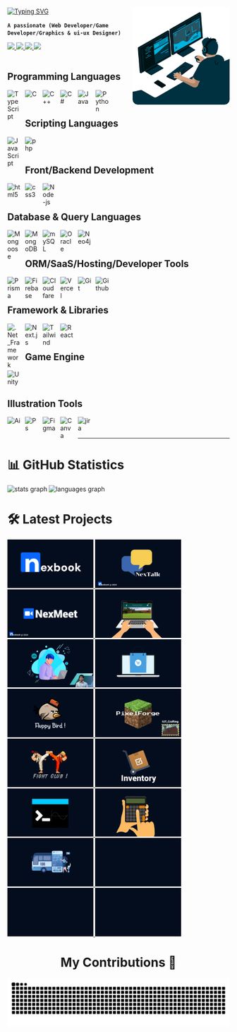 ###

<img align="right" height="220" src="https://github.com/mdhralif/mdhralif/blob/main/Image.gif"  />

###
[![Typing SVG](https://readme-typing-svg.herokuapp.com?font=Kanit&weight=600&size=30&pause=1000&random=false&width=435&lines=%F0%9F%98%8E+MD+H+R+ALIF)](https://git.io/typing-svg)


**`A passionate (Web Developer/Game Developer/Graphics & ui-ux Designer)`**


<div align="left"> 
  <a href="https://www.linkedin.com/in/md-h-r-alif-7358801a6/" target="_blank">
    <img src="https://img.shields.io/badge/LinkedIn-0077B5?style=for-the-badge&logo=linkedin&logoColor=white" target="_blank" />
  </a>
  
  <a href="https://fb.com/https://www.facebook.com/mdhr.alif.4" target="_blank">
    <img src="https://img.shields.io/badge/Facebook-1877F2?style=for-the-badge&logo=facebook&logoColor=white" target="_blank" />
  </a>
  <a href="https://mdhralif.github.io/portfolio/" target="_blank">
     <img src="https://img.shields.io/badge/Portfolio-FF5722?style=for-the-badge&logo=todoist&logoColor=white" target="_blank" />
  </a>
  <a href=" https://mail.google.com/mail/u/?authuser=hasiburrahman999.alif@gmail.com">
    <img src="https://img.shields.io/badge/Gmail-333333?style=for-the-badge&logo=gmail&logoColor=red" />
  </a>
  
</div>


<br/>



## Programming Languages

<img align="left" alt="TypeScript" width="30px" style="padding-right:10px;" src="https://cdn.jsdelivr.net/gh/devicons/devicon/icons/typescript/typescript-plain.svg" />
<img align="left" alt="C" width="30px" style="padding-right:10px;" src="https://cdn.jsdelivr.net/gh/devicons/devicon@latest/icons/c/c-original.svg"/>
<img align="left" alt="C++" width="30px" style="padding-right:10px;" src="https://cdn.jsdelivr.net/gh/devicons/devicon@latest/icons/cplusplus/cplusplus-original.svg"/>
<img align="left" alt="C#" width="30px" style="padding-right:10px;" src="https://cdn.jsdelivr.net/gh/devicons/devicon@latest/icons/csharp/csharp-original.svg"/>
<img align="left" alt="Java" width="30px" style="padding-right:10px;" src="https://cdn.jsdelivr.net/gh/devicons/devicon/icons/java/java-original.svg"/>
<img align="left" alt="Python" width="30px" style="padding-right:10px;" src="https://cdn.jsdelivr.net/gh/devicons/devicon@latest/icons/python/python-original.svg"/>

<br /><br />

## Scripting Languages

<img align="left" alt="JavaScript" width="30px" style="padding-right:10px;" src="https://cdn.jsdelivr.net/gh/devicons/devicon/icons/javascript/javascript-plain.svg" />
<img align="left" alt="php" width="30px" style="padding-right:10px;" src="https://cdn.jsdelivr.net/gh/devicons/devicon@latest/icons/php/php-original.svg"/>
<br /><br />

## Front/Backend Development

<img align="left" alt="html5" width="30px" style="padding-right:10px;" src="https://cdn.jsdelivr.net/gh/devicons/devicon@latest/icons/html5/html5-original.svg" />
<img align="left" alt="css3" width="30px" style="padding-right:10px;" src="https://cdn.jsdelivr.net/gh/devicons/devicon@latest/icons/css3/css3-original.svg" />
<img align="left" alt="Node-js" width="30px" style="padding-right:10px;" src="https://cdn.jsdelivr.net/gh/devicons/devicon@latest/icons/nodejs/nodejs-original-wordmark.svg" />
<br /><br />

## Database & Query Languages

<img align="left" alt="Mongoose" width="30px" style="padding-right:10px;" src="https://cdn.jsdelivr.net/gh/devicons/devicon@latest/icons/mongoose/mongoose-original-wordmark.svg" />
<img align="left" alt="MongoDB" width="30px" style="padding-right:10px;" src="https://cdn.jsdelivr.net/gh/devicons/devicon@latest/icons/mongodb/mongodb-original-wordmark.svg" />
<img align="left" alt="mySQL" width="30px" style="padding-right:10px;" src="https://cdn.jsdelivr.net/gh/devicons/devicon@latest/icons/mysql/mysql-original-wordmark.svg"/>
<img align="left" alt="Oracle" width="30px" style="padding-right:10px;" src="https://cdn.jsdelivr.net/gh/devicons/devicon@latest/icons/oracle/oracle-original.svg"/>
<img align="left" alt="Neo4j" width="30px" style="padding-right:10px;" src="https://cdn.jsdelivr.net/gh/devicons/devicon@latest/icons/neo4j/neo4j-original-wordmark.svg"/>

<br /><br />

## ORM/SaaS/Hosting/Developer Tools
<img align="left" alt="Prisma" width="30px" style="padding-right:10px;" src="https://cdn.jsdelivr.net/gh/devicons/devicon@latest/icons/prisma/prisma-original.svg"/>
<img align="left" alt="Firebase" width="30px" style="padding-right:10px;" src="https://cdn.jsdelivr.net/gh/devicons/devicon@latest/icons/firebase/firebase-original-wordmark.svg"/>
<img align="left" alt="Cloudfare" width="30px" style="padding-right:10px;" src="https://cdn.jsdelivr.net/gh/devicons/devicon@latest/icons/cloudflare/cloudflare-original.svg"/>
<img align="left" alt="Vercel" width="30px" style="padding-right:10px;" src="https://cdn.jsdelivr.net/gh/devicons/devicon@latest/icons/vercel/vercel-original-wordmark.svg"/>
<img align="left" alt="Git" width="30px" style="padding-right:10px;" src="https://cdn.jsdelivr.net/gh/devicons/devicon@latest/icons/git/git-original.svg"/>
<img align="left" alt="Github" width="30px" style="padding-right:10px;" src="https://cdn.jsdelivr.net/gh/devicons/devicon@latest/icons/github/github-original.svg"/>


<br /><br />

## Framework & Libraries

<img align="left" alt=".Net_Framework" width="30px" style="padding-right:10px;" src="https://cdn.jsdelivr.net/gh/devicons/devicon@latest/icons/dot-net/dot-net-original-wordmark.svg" />
<img align="left" alt="Next.js" width="30px" style="padding-right:10px;" src="https://cdn.jsdelivr.net/gh/devicons/devicon@latest/icons/nextjs/nextjs-original-wordmark.svg" />
<img align="left" alt="Tailwind" width="30px" style="padding-right:10px;" src="https://cdn.jsdelivr.net/gh/devicons/devicon@latest/icons/tailwindcss/tailwindcss-original.svg" />
<img align="left" alt="React" width="30px" style="padding-right:10px;" src="https://cdn.jsdelivr.net/gh/devicons/devicon@latest/icons/react/react-original.svg"/>



<br /><br />

## Game Engine

<img align="left" alt="Unity" width="30px" style="padding-right:10px;" src="https://cdn.jsdelivr.net/gh/devicons/devicon@latest/icons/unity/unity-original.svg" />
<br /><br />

## Illustration Tools

<img align="left" alt="Ai" width="30px" style="padding-right:10px;" src="https://cdn.jsdelivr.net/gh/devicons/devicon@latest/icons/illustrator/illustrator-plain.svg" />
<img align="left" alt="Ps" width="30px" style="padding-right:10px;" src="https://cdn.jsdelivr.net/gh/devicons/devicon@latest/icons/photoshop/photoshop-original.svg" />
<img align="left" alt="Figma" width="30px" style="padding-right:10px;" src="https://cdn.jsdelivr.net/gh/devicons/devicon@latest/icons/figma/figma-original.svg" />
<img align="left" alt="Canva" width="30px" style="padding-right:10px;" src="https://cdn.jsdelivr.net/gh/devicons/devicon@latest/icons/canva/canva-original.svg" />
<img align="left" alt="jira" width="30px" style="padding-right:10px;" src="https://cdn.jsdelivr.net/gh/devicons/devicon@latest/icons/jira/jira-original-wordmark.svg" />
<br /><br />

---
<div align="left">
  <h1 style="font-weight:bold">📊 GitHub Statistics</h1>
</div>
<div align="left">
  <img src="https://github-readme-stats.vercel.app/api?username=mdhralif&hide_title=false&hide_rank=false&show_icons=true&include_all_commits=true&count_private=true&disable_animations=false&theme=rose_pine&locale=en&hide_border=false&order=1" height="212" alt="stats graph"  />
  <img src="https://github-readme-stats.vercel.app/api/top-langs?username=mdhralif&locale=en&hide_title=false&layout=compact&card_width=320&langs_count=12&theme=rose_pine&hide_border=false&order=2" height="212" alt="languages graph"  />
</div>

<div align="left">
  <h1 style="font-weight:bold">🛠️ Latest Projects</h1>
</div>

<div align="left">
  <a href="https://github.com/mdhralif/Nexbook">
    <img src="https://raw.githubusercontent.com/mdhralif/portfolio/main/nexbook.png" alt="Social_Media_Prototyping" width="195"/>
  </a>
  <a href="https://github.com/mdhralif/Realtime_Chat_Application">
    <img src="https://raw.githubusercontent.com/mdhralif/portfolio/main/NexTalk.png" alt="Realtime_Chat_App" width="195"/>
  </a>
  <a href="https://github.com/mdhralif/nexmeet">
    <img src="https://raw.githubusercontent.com/mdhralif/portfolio/main/nexmeet.png" alt="nexmeet" width="195"/>
  </a>
  <a href="https://github.com/mdhralif/IUT_Website_Prototyping">
    <img src="https://raw.githubusercontent.com/mdhralif/portfolio/main/iut_web.jpg" alt="iut_web_prototyping" width="195"/>
  </a>
  <a href="https://github.com/mdhralif/portfolio">
    <img src="https://raw.githubusercontent.com/mdhralif/portfolio/main/prtflo.jpg" alt="portfolio" width="195"/>
  </a>
  <a href="https://mycanvasweb.wixsite.com/my-site">
    <img src="https://raw.githubusercontent.com/mdhralif/portfolio/main/ecom.jpg" alt="WIX-E-commerce_website" width="195"/>
  </a>
  <a href="https://github.com/mdhralif/Fluppy_Bird">
    <img src="https://raw.githubusercontent.com/mdhralif/portfolio/main/Flupp.jpg" alt="Fluppy_Bird_Game" width="195"/>
  </a>
  <a href="https://github.com/mdhralif/IUT_CRAFTING">
    <img src="https://raw.githubusercontent.com/mdhralif/portfolio/main/minecraft.png" alt="Minecraft_Prototyping" width="195"/>
  </a>
  <a href="https://github.com/mdhralif/Flight_Club">
    <img src="https://raw.githubusercontent.com/mdhralif/portfolio/main/fight.jpg" alt="2V2_Fighting_Game" width="195"/>
  </a>
  <a href="https://github.com/mdhralif/Inventory-Management-System">
    <img src="https://raw.githubusercontent.com/mdhralif/portfolio/main/inventory.png" alt="Inventory_mManagement_System" width="195"/>
  </a>
  <a href="https://github.com/mdhralif/MathHub">
    <img src="https://raw.githubusercontent.com/mdhralif/portfolio/main/graph.jpg" alt="Console_Advance_Graph_Calculator" width="195"/>
  </a>
  <a href="https://github.com/mdhralif/Mini_Projects">
    <img src="https://raw.githubusercontent.com/mdhralif/portfolio/main/calculator.jpg" alt="Basic_Calculator" width="195"/>
  </a>
  <a href="https://github.com/mdhralif/Bus-reservation-system">
    <img src="https://raw.githubusercontent.com/mdhralif/portfolio/main/bus.png" alt="Bus_Reservationn_System" width="195"/>
  </a>
  <a href="">
    <img src="https://raw.githubusercontent.com/mdhralif/portfolio/main/blank.png" alt="Bus_Reservationn_System" width="195"/>
  </a>
  <a href="">
    <img src="https://raw.githubusercontent.com/mdhralif/portfolio/main/blank.png" alt="Bus_Reservationn_System" width="195"/>
  </a>
  <a href="">
    <img src="https://raw.githubusercontent.com/mdhralif/portfolio/main/blank.png" alt="Bus_Reservationn_System" width="195"/>
  </a>
</div>


###
#
<div align="center">
  <h1 style="font-weight:bold">My Contributions 🛂</h1>
  <img src="https://raw.githubusercontent.com/mdhralif/mdhralif/output/snake.svg" alt="Snake animation" />
</div>







